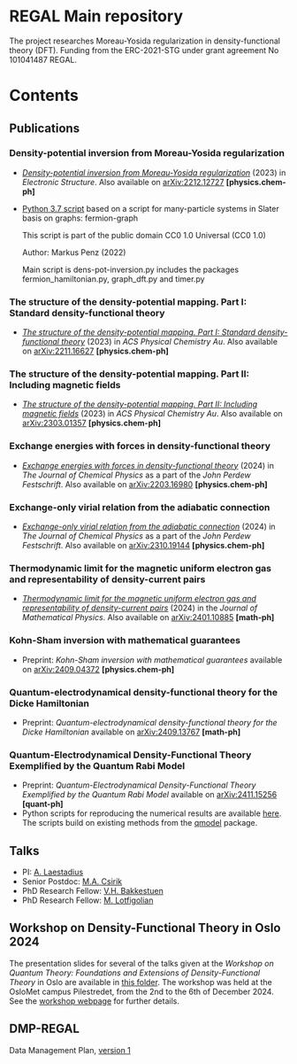 # REGAL Main repository

The project researches Moreau-Yosida regularization in density-functional theory (DFT). Funding from the ERC-2021-STG under grant agreement No 101041487 REGAL.

# Contents

## Publications

### Density-potential inversion from Moreau-Yosida regularization

+ [*Density-potential inversion from Moreau-Yosida regularization*](https://doi.org/10.1088/2516-1075/acc626) (2023) in *Electronic Structure*. Also available on [arXiv:2212.12727](https://arxiv.org/abs/2212.12727) **\[physics.chem-ph\]** 
+ [Python 3.7 script](https://github.com/ERC-REGAL/REGAL/tree/main/MY-ZMP) based on a script for many-particle systems in Slater basis on graphs: fermion-graph

   This script is part of the public domain CC0 1.0 Universal (CC0 1.0)

   Author: Markus Penz (2022)

   Main script is dens-pot-inversion.py includes the packages fermion_hamiltonian.py, graph_dft.py and timer.py


### The structure of the density-potential mapping. Part I: Standard density-functional theory

+ [*The structure of the density-potential mapping. Part I: Standard density-functional theory*](https://doi.org/10.1021/acsphyschemau.2c00069) (2023) in *ACS Physical Chemistry Au*. Also available on [arXiv:2211.16627](https://arxiv.org/abs/2211.16627) **\[physics.chem-ph\]** 


### The structure of the density-potential mapping. Part II: Including magnetic fields

+ [*The structure of the density-potential mapping. Part II: Including magnetic fields*](https://doi.org/10.1021/acsphyschemau.3c00006) (2023) in *ACS Physical Chemistry Au*. Also available on [arXiv:2303.01357](https://arxiv.org/abs/2303.01357) **\[physics.chem-ph\]** 

### Exchange energies with forces in density-functional theory 
+ [*Exchange energies with forces in density-functional theory*](https://doi.org/10.1063/5.0177346) (2024) in *The Journal of Chemical Physics* as a part of the *John Perdew Festschrift*. Also available on [arXiv:2203.16980](https://arxiv.org/abs/2203.16980) **\[physics.chem-ph\]**

### Exchange-only virial relation from the adiabatic connection
+ [*Exchange-only virial relation from the adiabatic connection*](https://doi.org/10.1063/5.0184934) (2024) in *The Journal of Chemical Physics* as a part of the *John Perdew Festschrift*. Also available on [arXiv:2310.19144](https://arxiv.org/abs/2310.19144) **\[physics.chem-ph\]**

### Thermodynamic limit for the magnetic uniform electron gas and representability of density-current pairs
+ [*Thermodynamic limit for the magnetic uniform electron gas and representability of density-current pairs*](https://doi.org/10.1063/5.0198786) (2024) in the *Journal of Mathematical Physics*. Also available on [arXiv:2401.10885](https://arxiv.org/abs/2401.10885) **\[math-ph\]**

### Kohn-Sham inversion with mathematical guarantees
+ Preprint: *Kohn-Sham inversion with mathematical guarantees* available on [arXiv:2409.04372](https://arxiv.org/abs/2409.04372) **\[physics.chem-ph\]**

### Quantum-electrodynamical density-functional theory for the Dicke Hamiltonian
+ Preprint: *Quantum-electrodynamical density-functional theory for the Dicke Hamiltonian* available on [arXiv:2409.13767](https://arxiv.org/abs/2409.13767) **\[math-ph\]**

### Quantum-Electrodynamical Density-Functional Theory Exemplified by the Quantum Rabi Model
+ Preprint: *Quantum-Electrodynamical Density-Functional Theory Exemplified by the Quantum Rabi Model* available on [arXiv:2411.15256](https://arxiv.org/abs/2411.15256) **\[quant-ph\]** 
+ Python scripts for reproducing the numerical results are available [here](https://github.com/VegardFalmaar/QEDFT-Quantum-Rabi-Code). The scripts build on existing methods from the [qmodel](https://github.com/magmage/qmodel) package. 

## Talks

+ PI: [A. Laestadius](https://github.com/ERC-REGAL/REGAL/tree/main/Talks/A.Laestadius)
+ Senior Postdoc: [M.A. Csirik](https://github.com/ERC-REGAL/REGAL/tree/main/Talks/M.A.Csirik)
+ PhD Research Fellow: [V.H. Bakkestuen](https://github.com/ERC-REGAL/REGAL/tree/main/Talks/V.Bakkestuen)
+ PhD Research Fellow: [M. Lotfigolian](https://github.com/ERC-REGAL/REGAL/tree/main/Talks/M.Lotfigolian)

## Workshop on Density-Functional Theory in Oslo 2024
The presentation slides for several of the talks given at the *Workshop on Quantum Theory: Foundations and Extensions of Density-Functional Theory* in Oslo are available in [this folder](https://github.com/ERC-REGAL/REGAL/tree/main/Workshop-DFT-Oslo-2024). The workshop was held at the OsloMet campus Pilestredet, from the 2nd to the 6th of December 2024. See the [workshop webpage](https://uni.oslomet.no/quantum/workshop-foundations-and-extensions-of-dft/) for further details. 

## DMP-REGAL

Data Management Plan, [version 1](https://github.com/ERC-REGAL/REGAL/tree/main/DMP-REGAL)


